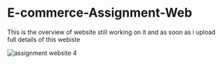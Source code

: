 # E-commerce-Assignment-Web
This is the overview of website still working on it and as soon as i upload full details of this webiste

![assignment website 4](https://github.com/harshsahu19/E-commerce-Assignment-Web/assets/149066233/f1962c73-f54c-4fd4-8a08-3a4bd7177fa8)
